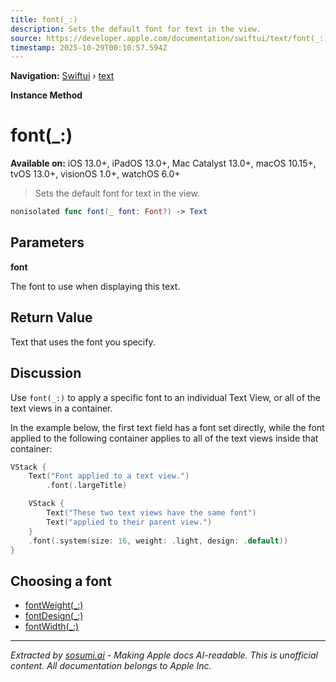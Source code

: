 ```yaml
---
title: font(_:)
description: Sets the default font for text in the view.
source: https://developer.apple.com/documentation/swiftui/text/font(_:)
timestamp: 2025-10-29T00:10:57.594Z
---
```


**Navigation:** [Swiftui](/documentation/swiftui) › [text](/documentation/swiftui/text)

**Instance Method**

# font(_:)

**Available on:** iOS 13.0+, iPadOS 13.0+, Mac Catalyst 13.0+, macOS 10.15+, tvOS 13.0+, visionOS 1.0+, watchOS 6.0+

> Sets the default font for text in the view.

```swift
nonisolated func font(_ font: Font?) -> Text
```

## Parameters

**font**

The font to use when displaying this text.



## Return Value

Text that uses the font you specify.

## Discussion

Use `font(_:)` to apply a specific font to an individual Text View, or all of the text views in a container.

In the example below, the first text field has a font set directly, while the font applied to the following container applies to all of the text views inside that container:

```swift
VStack {
    Text("Font applied to a text view.")
        .font(.largeTitle)

    VStack {
        Text("These two text views have the same font")
        Text("applied to their parent view.")
    }
    .font(.system(size: 16, weight: .light, design: .default))
}
```



## Choosing a font

- [fontWeight(_:)](/documentation/swiftui/text/fontweight(_:))
- [fontDesign(_:)](/documentation/swiftui/text/fontdesign(_:))
- [fontWidth(_:)](/documentation/swiftui/text/fontwidth(_:))

---

*Extracted by [sosumi.ai](https://sosumi.ai) - Making Apple docs AI-readable.*
*This is unofficial content. All documentation belongs to Apple Inc.*
